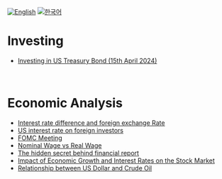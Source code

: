 [![English](https://img.shields.io/badge/lang-English-blue.svg)](https://github.com/juho-creator/investing/blob/main/README.md)
[![한국어](https://img.shields.io/badge/lang-한국어-red.svg)](https://github.com/juho-creator/investing/blob/main/KR/README.md)

# Investing
- [Investing in US Treasury Bond (15th April 2024)](https://github.com/juho-creator/Investing/blob/main/EN/TLT.md)
</br>



# Economic Analysis
- [Interest rate difference and foreign exchange Rate](https://github.com/juho-creator/Investing/blob/main/EN/Interest-Rate-Foreign-exchange.md)
- [US interest rate on foreign investors](https://github.com/juho-creator/Investing/blob/main/EN/interest-rate-foreign-investor.md)
- [FOMC Meeting](https://github.com/juho-creator/Investing/blob/main/EN/fomc.md)
- [Nominal Wage vs Real Wage](https://github.com/juho-creator/Investing/blob/main/EN/wage.md)
- [The hidden secret behind financial report](https://github.com/juho-creator/Investing/blob/main/EN/financial_report.md)
- [Impact of Economic Growth and Interest Rates on the Stock Market
](https://github.com/juho-creator/Investing/blob/main/EN/economic-growth_interest-rate.md)
- [Relationship between US Dollar and Crude Oil
](https://github.com/juho-creator/Investing/blob/main/EN/dollar_oil.md)
